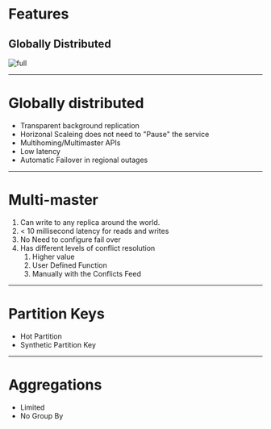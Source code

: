 # Features
## Globally Distributed
![full](https://docs.microsoft.com/en-us/azure/cosmos-db/media/distribute-data-globally/deployment-topology.png)

---

# Globally distributed
* Transparent background replication
* Horizonal Scaleing does not need to "Pause" the service
* Multihoming/Multimaster APIs
* Low latency
* Automatic Failover in regional outages

---

# Multi-master
1. Can write to any replica around the world.
2. < 10 millisecond latency for reads and writes
3. No Need to configure fail over
4. Has different levels of conflict resolution
   1. Higher value
   2. User Defined Function
   3. Manually with the Conflicts Feed

---

# Partition Keys
* Hot Partition
* Synthetic Partition Key

---

# Aggregations
* Limited
* No Group By 

